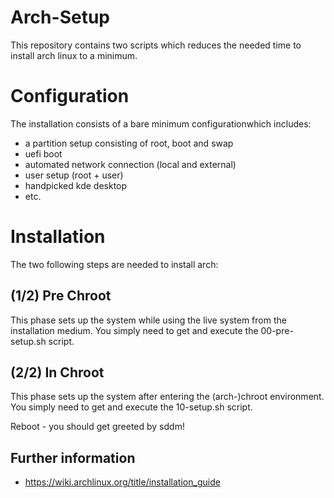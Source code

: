 # Arch-Setup

This repository contains two scripts which reduces the needed time to install arch linux to a minimum.

# Configuration

The installation consists of a bare minimum configurationwhich includes:

- a partition setup consisting of root, boot and swap
- uefi boot
- automated network connection (local and external)
- user setup (root + user)
- handpicked kde desktop
- etc.

# Installation
The two following steps are needed to install arch: 

## (1/2) Pre Chroot
This phase sets up the system while using the live system from the installation medium. 
You simply need to get and execute the 00-pre-setup.sh script.

## (2/2) In Chroot
This phase sets up the system after entering the (arch-)chroot environment.
You simply need to get and execute the 10-setup.sh script.

Reboot - you should get greeted by sddm!

## Further information

- https://wiki.archlinux.org/title/installation_guide
